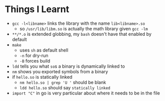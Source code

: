 # Things I Learnt
* `gcc -l<libname>` links the library with the name `lib<libname>.so`
	* so `/usr/lib/libm.so` is actually the math library given `gcc -lm`
* `**/*.o` is extended globbing, my `bash` doesn't have that enabled by default
* `make`
	* uses `sh` as default shell
	* `-n` for dry-run
	* `-B` forces build
* `ldd` tells you what `so`s a binary is dynamically linked to
* `nm` shows you exported symbols from a binary
* if `hello.so` is statically linked
	* `nm hello.so | grep 'U '` should be blank
	* `ldd hello.so` should say `statically linked`
* `import "C"` in go is very particular about where it needs to be in the file
